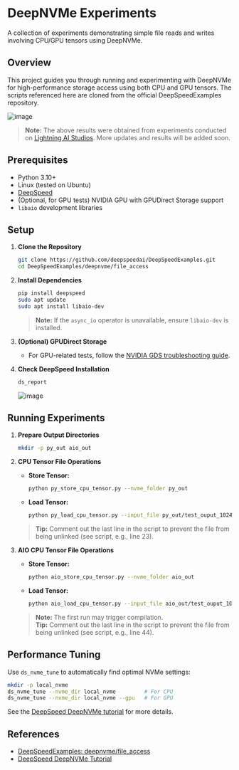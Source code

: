 # DeepNVMe Experiments

A collection of experiments demonstrating simple file reads and writes involving CPU/GPU tensors using DeepNVMe.

## Overview

This project guides you through running and experimenting with DeepNVMe for high-performance storage access using both CPU and GPU tensors. The scripts referenced here are cloned from the official DeepSpeedExamples repository.

![image](https://github.com/user-attachments/assets/384e86c4-0aa8-413a-b387-6e9fee80b771)

> **Note:** The above results were obtained from experiments conducted on [Lightning AI Studios](https://lightning.ai/). More updates and results will be added soon.

## Prerequisites

- Python 3.10+
- Linux (tested on Ubuntu)
- [DeepSpeed](https://www.deepspeed.ai/)
- (Optional, for GPU tests) NVIDIA GPU with GPUDirect Storage support
- `libaio` development libraries

## Setup

1. **Clone the Repository**
    ```sh
    git clone https://github.com/deepspeedai/DeepSpeedExamples.git
    cd DeepSpeedExamples/deepnvme/file_access
    ```

2. **Install Dependencies**
    ```sh
    pip install deepspeed
    sudo apt update
    sudo apt install libaio-dev
    ```
    > **Note:** If the `async_io` operator is unavailable, ensure `libaio-dev` is installed.

3. **(Optional) GPUDirect Storage**
    - For GPU-related tests, follow the [NVIDIA GDS troubleshooting guide](https://docs.nvidia.com/gpudirect-storage/troubleshooting-guide/index.html).

4. **Check DeepSpeed Installation**
    ```sh
    ds_report
    ```
    ![image](https://github.com/user-attachments/assets/38a25e27-79ea-433b-8fff-edda261a8d4f)


## Running Experiments

1. **Prepare Output Directories**
    ```sh
    mkdir -p py_out aio_out
    ```

2. **CPU Tensor File Operations**
    - **Store Tensor:**
        ```sh
        python py_store_cpu_tensor.py --nvme_folder py_out
        ```
    - **Load Tensor:**
        ```sh
        python py_load_cpu_tensor.py --input_file py_out/test_ouput_1024MB.pt
        ```
    > **Tip:** Comment out the last line in the script to prevent the file from being unlinked (see script, e.g., line 23).

3. **AIO CPU Tensor File Operations**
    - **Store Tensor:**
        ```sh
        python aio_store_cpu_tensor.py --nvme_folder aio_out
        ```
    - **Load Tensor:**
        ```sh
        python aio_load_cpu_tensor.py --input_file aio_out/test_ouput_1024MB.pt
        ```
    > **Note:** The first run may trigger compilation.  
    > **Tip:** Comment out the last line in the script to prevent the file from being unlinked (see script, e.g., line 44).

## Performance Tuning

Use `ds_nvme_tune` to automatically find optimal NVMe settings:

```sh
mkdir -p local_nvme
ds_nvme_tune --nvme_dir local_nvme         # For CPU
ds_nvme_tune --nvme_dir local_nvme --gpu   # For GPU
```

See the [DeepSpeed DeepNVMe tutorial](https://www.deepspeed.ai/tutorials/deepnvme/?utm_source=chatgpt.com#performance-tuning) for more details.

## References

- [DeepSpeedExamples: deepnvme/file_access](https://github.com/deepspeedai/DeepSpeedExamples/tree/master/deepnvme/file_access)
- [DeepSpeed DeepNVMe Tutorial](https://www.deepspeed.ai/tutorials/deepnvme)
